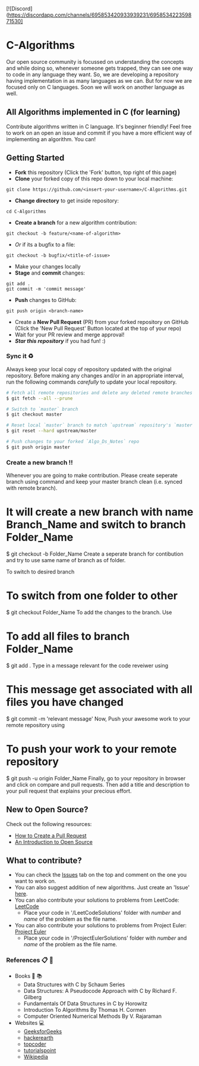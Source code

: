 [![Discord](https://discordapp.com/channels/695853420933939231/695853422359871530]

# C-Algorithms
Our open source community is focussed on understanding the concepts and while doing so, whenever someone gets trapped, they can see one way to code in any language they want. So, we are developing a repository having implementation in as many languages as we can. But for now we are focused only on C languages. Soon we will work on another language as well.

## All Algorithms implemented in C (for learning)
Contribute algorithms written in C language. It's beginner friendly! Feel free to work on an open an issue and commit if you have a more efficient way of implementing an algorithm. You can!

## Getting Started
- **Fork** this repository (Click the 'Fork' button, top right of this page)
- **Clone** your forked copy of this repo down to your local machine:
```
git clone https://github.com/<insert-your-username>/C-Algorithms.git
```
- **Change directory** to get inside repository:
```
cd C-Algorithms
```
- **Create a branch** for a new algorithm contribution:
```
git checkout -b feature/<name-of-algorithm>
```
- *Or* if its a bugfix to a file:
```
git checkout -b bugfix/<title-of-issue>
```
- Make your changes locally
- **Stage** and **commit** changes:
```
git add .
git commit -m 'commit message'
```
- **Push** changes to GitHub:
```
git push origin <branch-name>
```
- Create a **New Pull Request** (PR) from your forked repository on GitHub (Click the 'New Pull Request' Button located at the top of your repo)
- Wait for your PR review and merge approval!
- ***Star this repository*** if you had fun! :)

### Sync it :recycle:

Always keep your local copy of repository updated with the original repository.
Before making any changes and/or in an appropriate interval, run the following commands *carefully* to update your local repository.

```sh
# Fetch all remote repositories and delete any deleted remote branches
$ git fetch --all --prune

# Switch to `master` branch
$ git checkout master

# Reset local `master` branch to match `upstream` repository's `master` branch
$ git reset --hard upstream/master

# Push changes to your forked `Algo_Ds_Notes` repo
$ git push origin master
```

### Create a new branch ‼️
Whenever you are going to make contribution. Please create seperate branch using command and keep your master branch clean (i.e. synced with remote branch).

# It will create a new branch with name Branch_Name and switch to branch Folder_Name
$ git checkout -b Folder_Name
Create a seperate branch for contibution and try to use same name of branch as of folder.

To switch to desired branch

# To switch from one folder to other
$ git checkout Folder_Name
To add the changes to the branch. Use

# To add all files to branch Folder_Name
$ git add .
Type in a message relevant for the code reveiwer using

# This message get associated with all files you have changed
$ git commit -m 'relevant message'
Now, Push your awesome work to your remote repository using

# To push your work to your remote repository
$ git push -u origin Folder_Name
Finally, go to your repository in browser and click on compare and pull requests. Then add a title and description to your pull request that explains your precious effort.
  
## New to Open Source?
Check out the following resources:
- [How to Create a Pull Request](https://www.digitalocean.com/community/tutorials/how-to-create-a-pull-request-on-github)
- [An Introduction to Open Source](https://www.digitalocean.com/community/tutorial_series/an-introduction-to-open-source)
 
## What to contribute?
- You can check the [Issues](https://github.com/TeAmp0is0N/C-Algorithms/issues) tab on the top and comment on the one you want to work on.
- You can also suggest addition of new algorithms. Just create an 'Issue' [here](https://github.com/TeAmp0is0N/C-Algorithms/issues).
- You can also contribute your solutions to problems from LeetCode: [LeetCode](https://leetcode.com/problemset/algorithms/)
  - Place your code in '/LeetCodeSolutions' folder with *number* and *name* of the problem as the file name. 
- You can also contribute your solutions to problems from Project Euler: [Project Euler](https://projecteuler.net/archives)
  - Place your code in '/ProjectEulerSolutions' folder with *number* and *name* of the problem as the file name.

### References :clipboard: :scroll:

- Books :book: :books:
    - Data Structures with C by Schaum Series
    - Data Structures: A Pseudocode Approach with C by Richard F. Gilberg
    - Fundamentals Of Data Structures in C by Horowitz
    - Introduction To Algorithms By Thomas H. Cormen
    - Computer Oriented Numerical Methods By V. Rajaraman 
- Websites :computer:
    - [GeeksforGeeks](http://www.geeksforgeeks.org)
    - [hackerearth](https://www.hackerearth.com/notes)
    - [topcoder](https://www.topcoder.com/community/data-science/data-science-tutorials)
    - [tutorialspoint](http://www.tutorialspoint.com)
    - [Wikipedia](https://en.wikipedia.org)
